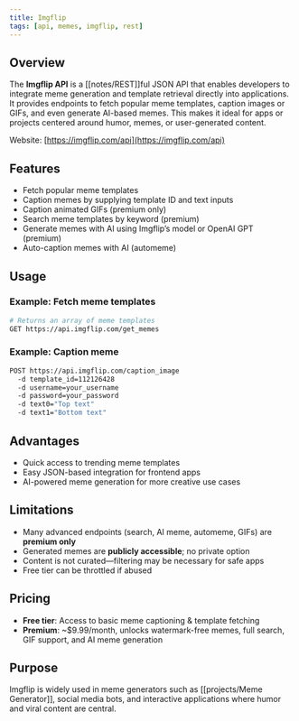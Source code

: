 ```yaml
---
title: Imgflip
tags: [api, memes, imgflip, rest]
---
```

## Overview
The **Imgflip API** is a [[notes/REST]]ful JSON API that enables developers to integrate meme generation and template retrieval directly into applications. It provides endpoints to fetch popular meme templates, caption images or GIFs, and even generate AI-based memes. This makes it ideal for apps or projects centered around humor, memes, or user-generated content.  

Website: [https://imgflip.com/api](https://imgflip.com/api)  

## Features
- Fetch popular meme templates  
- Caption memes by supplying template ID and text inputs  
- Caption animated GIFs (premium only)  
- Search meme templates by keyword (premium)  
- Generate memes with AI using Imgflip’s model or OpenAI GPT (premium)  
- Auto-caption memes with AI (automeme)  

## Usage
### Example: Fetch meme templates
```bash
# Returns an array of meme templates
GET https://api.imgflip.com/get_memes
````

### Example: Caption meme

```bash
POST https://api.imgflip.com/caption_image
  -d template_id=112126428
  -d username=your_username
  -d password=your_password
  -d text0="Top text"
  -d text1="Bottom text"
```

## Advantages
* Quick access to trending meme templates
* Easy JSON-based integration for frontend apps
* AI-powered meme generation for more creative use cases

## Limitations
* Many advanced endpoints (search, AI meme, automeme, GIFs) are **premium only**
* Generated memes are **publicly accessible**; no private option
* Content is not curated—filtering may be necessary for safe apps
* Free tier can be throttled if abused

## Pricing
* **Free tier**: Access to basic meme captioning & template fetching
* **Premium**: \~\$9.99/month, unlocks watermark-free memes, full search, GIF support, and AI meme generation

## Purpose
Imgflip is widely used in meme generators such as [[projects/Meme Generator]], social media bots, and interactive applications where humor and viral content are central.

